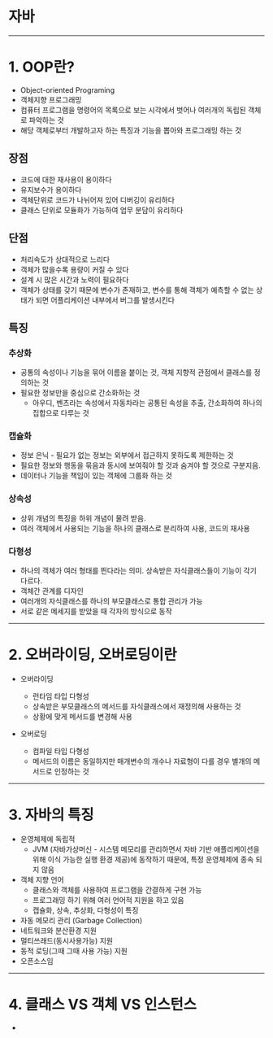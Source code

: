 # 자바

***

# 1. OOP란?
- Object-oriented Programing
- 객체지향 프로그래밍
- 컴퓨터 프로그램을 명령어의 목록으로 보는 시각에서 벗어나 여러개의 독립된 객체로 파악하는 것
- 해당 객체로부터 개발하고자 하는 특징과 기능을 뽑아와 프로그래밍 하는 것   

## 장점
- 코드에 대한 재사용이 용이하다
- 유지보수가 용이하다
- 객체단위로 코드가 나뉘어져 있어 디버깅이 유리하다
- 클래스 단위로 모듈화가 가능하여 업무 분담이 유리하다

## 단점
- 처리속도가 상대적으로 느리다
- 객체가 많을수록 용량이 커질 수 있다
- 설계 시 많은 시간과 노력이 필요하다
- 객체가 상태를 갖기 때문에 변수가 존재하고, 변수를 통해 객체가 예측할 수 없는 상태가 되면 어플리케이션 내부에서 버그를 발생시킨다   

## 특징
### 추상화
- 공통의 속성이나 기능을 묶어 이름을 붙이는 것, 객체 지향적 관점에서 클래스를 정의하는 것
- 필요한 정보만을 중심으로 간소화하는 것
  - 아우디, 벤츠라는 속성에서 자동차라는 공통된 속성을 추출, 간소화하여 하나의 집합으로 다루는 것

### 캡슐화
- 정보 은닉 - 필요가 없는 정보는 외부에서 접근하지 못하도록 제한하는 것
- 필요한 정보와 행동을 묶음과 동시에 보여줘야 할 것과 숨겨야 할 것으로 구분지음.
- 데이터나 기능을 책임이 있는 객체에 그룹화 하는 것

### 상속성
- 상위 개념의 특징을 하위 개념이 물려 받음.   
- 여러 객체에서 사용되는 기능을 하나의 클래스로 분리하여 사용, 코드의 재사용

### 다형성
- 하나의 객체가 여러 형태를 띈다라는 의미. 상속받은 자식클래스들이 기능이 각기 다르다.
- 객체간 관계를 디자인
- 여러개의 자식클래스를 하나의 부모클래스로 통합 관리가 가능
- 서로 같은 메세지를 받았을 때 각자의 방식으로 동작   

***

# 2. 오버라이딩, 오버로딩이란

- 오버라이딩
  - 런타임 타입 다형성
  - 상속받은 부모클래스의 메서드를 자식클래스에서 재정의해 사용하는 것
  - 상황에 맞게 메서드를 변경해 사용   

- 오버로딩
  - 컴파일 타입 다형성
  - 메서드의 이름은 동일하지만 매개변수의 개수나 자료형이 다를 경우 별개의 메서드로 인정하는 것   

***

# 3. 자바의 특징
- 운영체제에 독립적
  - JVM (자바가상머신 - 시스템 메모리를 관리하면서 자바 기반 애플리케이션을 위해 이식 가능한 실행 환경 제공)에 동작하기 때문에, 특정 운영체제에 종속 되지 않음
- 객체 지향 언어
  - 클래스와 객체를 사용하여 프로그램을 간결하게 구현 가능
  - 프로그래밍 하기 위해 여러 언어적 지원을 하고 있음
  - 캡슐화, 상속, 추상화, 다형성이 특징
- 자동 메모리 관리 (Garbage Collection)
- 네트워크와 분산환경 지원
- 멀티쓰래드(동시사용가능) 지원
- 동적 로딩(그때 그때 사용 가능) 지원
- 오픈소스임

***

# 4. 클래스 VS 객체 VS 인스턴스   

- 

